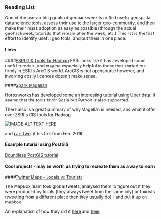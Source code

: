 ### Reading List

One of the overarching goals of geohackweek is to find useful geospatial data science tools, assess their use to the larger geo-community, and then make their mass adoption as easy as possible (through the actual geohackweek, tutorials that remain after the week, etc.) This list is the first effort to identify useful geo tools, and put them in one place.

#### Links 

####[ESRI GIS Tools for Hadoop](http://esri.github.io/gis-tools-for-hadoop/)
ESRI looks like it has developed some useful tutorials, and may be especially helpful to those that started out firmly in ESRI's ArcGIS world. ArcGIS is not opensource however, and involving costly licences doesn't make sense.

####[Spark Magellan](http://hortonworks.com/blog/magellan-geospatial-analytics-in-spark/)

Hortonworks has developed some an interesting tutorial using Uber data. It seems that the tools favor Scala but Python is also supported. 

There also is a great summary of why Magellan is needed, and what if offer over ESRI's GIS tools for Hadoop. 

[![IMAGE ALT TEXT HERE](https://img.youtube.com/vi/rP8H-xQTuM0/0.jpg)](https://youtu.be/rP8H-xQTuM0)

and [part two](https://youtu.be/1lF1oSjxMT4) of his talk from Feb. 2016 

#### Example tutorial using PostGIS

[Boundless PostGIS tutorial](http://workshops.boundlessgeo.com/postgis-intro/introduction.html)

#### Cool projects - may be worth us trying to recreate them as a way to learn

####[Twitter Maps - Locals vs Tourists](https://www.mapbox.com/labs/twitter-gnip/locals/#12/47.6388/-122.3939)

The MapBox team took global tweets, analysed them to figure out if they were produced by locals (they always tweet from the same city) or tourists (tweeting from a different place then they usually do) - and put it up on mapbox.

An explanation of how they did it [here](https://www.mapbox.com/blog/visualizing-3-billion-tweets/)
and [here](https://github.com/ericfischer/datamaps)



